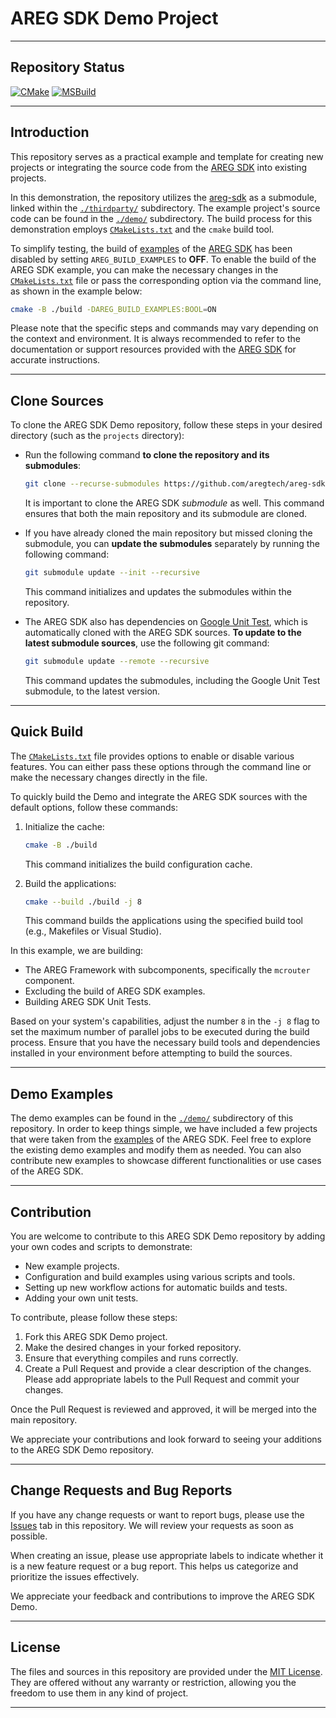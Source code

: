 # AREG SDK Demo Project

---

## Repository Status

[![CMake](https://github.com/aregtech/areg-sdk-demo/actions/workflows/cmake.yml/badge.svg)](https://github.com/aregtech/areg-sdk-demo/actions/workflows/cmake.yml)
[![MSBuild](https://github.com/aregtech/areg-sdk-demo/actions/workflows/msbuild.yml/badge.svg?branch=main)](https://github.com/aregtech/areg-sdk-demo/actions/workflows/msbuild.yml)

---

## Introduction

This repository serves as a practical example and template for creating new projects or integrating the source code from the [AREG SDK](https://github.com/aregtech/areg-sdk/) into existing projects.

In this demonstration, the repository utilizes the [areg-sdk](https://github.com/aregtech/areg-sdk/) as a submodule, linked within the [`./thirdparty/`](https://github.com/aregtech/areg-sdk-demo/tree/main/thirdparty) subdirectory. The example project's source code can be found in the [`./demo/`](https://github.com/aregtech/areg-sdk-demo/tree/main/demo) subdirectory. The build process for this demonstration employs [`CMakeLists.txt`](https://github.com/aregtech/areg-sdk-demo/blob/main/CMakeLists.txt) and the `cmake` build tool.

To simplify testing, the build of [examples](https://github.com/aregtech/areg-sdk/tree/master/examples) of the [AREG SDK](https://github.com/aregtech/areg-sdk/) has been disabled by setting `AREG_BUILD_EXAMPLES` to **OFF**. To enable the build of the AREG SDK example, you can make the necessary changes in the [`CMakeLists.txt`](https://github.com/aregtech/areg-sdk-demo/blob/main/CMakeLists.txt) file or pass the corresponding option via the command line, as shown in the example below:

```bash
cmake -B ./build -DAREG_BUILD_EXAMPLES:BOOL=ON
```

Please note that the specific steps and commands may vary depending on the context and environment. It is always recommended to refer to the documentation or support resources provided with the [AREG SDK](https://github.com/aregtech/areg-sdk/) for accurate instructions.

---

## Clone Sources

To clone the AREG SDK Demo repository, follow these steps in your desired directory (such as the `projects` directory):

* Run the following command **to clone the repository and its submodules**:
   ```bash
   git clone --recurse-submodules https://github.com/aregtech/areg-sdk-demo.git
   ```

   It is important to clone the AREG SDK *submodule* as well. This command ensures that both the main repository and its submodule are cloned.

* If you have already cloned the main repository but missed cloning the submodule, you can **update the submodules** separately by running the following command:
   ```bash
   git submodule update --init --recursive
   ```

   This command initializes and updates the submodules within the repository.

* The AREG SDK also has dependencies on [Google Unit Test](https://github.com/google/googletest), which is automatically cloned with the AREG SDK sources. **To update to the latest submodule sources**, use the following git command:
   ```bash
   git submodule update --remote --recursive
   ```

   This command updates the submodules, including the Google Unit Test submodule, to the latest version.

---

## Quick Build

The [`CMakeLists.txt`](https://github.com/aregtech/areg-sdk-demo/blob/main/CMakeLists.txt) file provides options to enable or disable various features. You can either pass these options through the command line or make the necessary changes directly in the file.

To quickly build the Demo and integrate the AREG SDK sources with the default options, follow these commands:

1. Initialize the cache:
   ```bash
   cmake -B ./build
   ```
   This command initializes the build configuration cache.

2. Build the applications:
   ```bash
   cmake --build ./build -j 8
   ```
   This command builds the applications using the specified build tool (e.g., Makefiles or Visual Studio).

In this example, we are building:
- The AREG Framework with subcomponents, specifically the `mcrouter` component.
- Excluding the build of AREG SDK examples.
- Building AREG SDK Unit Tests.

Based on your system's capabilities, adjust the number `8` in the `-j 8` flag to set the maximum number of parallel jobs to be executed during the build process. Ensure that you have the necessary build tools and dependencies installed in your environment before attempting to build the sources.

---

## Demo Examples

The demo examples can be found in the [`./demo/`](https://github.com/aregtech/areg-sdk-demo/tree/main/demo) subdirectory of this repository. In order to keep things simple, we have included a few projects that were taken from the [examples](https://github.com/aregtech/areg-sdk/tree/master/examples) of the AREG SDK. Feel free to explore the existing demo examples and modify them as needed. You can also contribute new examples to showcase different functionalities or use cases of the AREG SDK.

---

## Contribution

You are welcome to contribute to this AREG SDK Demo repository by adding your own codes and scripts to demonstrate:

- New example projects.
- Configuration and build examples using various scripts and tools.
- Setting up new workflow actions for automatic builds and tests.
- Adding your own unit tests.

To contribute, please follow these steps:

1. Fork this AREG SDK Demo project.
2. Make the desired changes in your forked repository.
3. Ensure that everything compiles and runs correctly.
4. Create a Pull Request and provide a clear description of the changes. Please add appropriate labels to the Pull Request and commit your changes.

Once the Pull Request is reviewed and approved, it will be merged into the main repository.

We appreciate your contributions and look forward to seeing your additions to the AREG SDK Demo repository.

---

## Change Requests and Bug Reports

If you have any change requests or want to report bugs, please use the [Issues](https://github.com/aregtech/areg-sdk-demo/issues) tab in this repository. We will review your requests as soon as possible.

When creating an issue, please use appropriate labels to indicate whether it is a new feature request or a bug report. This helps us categorize and prioritize the issues effectively.

We appreciate your feedback and contributions to improve the AREG SDK Demo.

---

## License

The files and sources in this repository are provided under the [MIT License](https://github.com/aregtech/areg-sdk-demo/blob/main/LICENSE). They are offered without any warranty or restriction, allowing you the freedom to use them in any kind of project.

---
